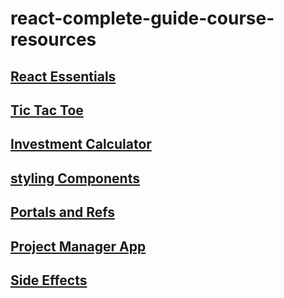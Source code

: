 # react-complete-guide-course-resources

## [React Essentials](./react_essentials)

## [Tic Tac Toe](./tic-tac-toe)

## [Investment Calculator]('./investment-calculator')

## [styling Components]('./styling-components')

## [Portals and Refs]('./portal-and-ref')

## [Project Manager App]('./project-manager-app')

## [Side Effects]('./side-effects)
